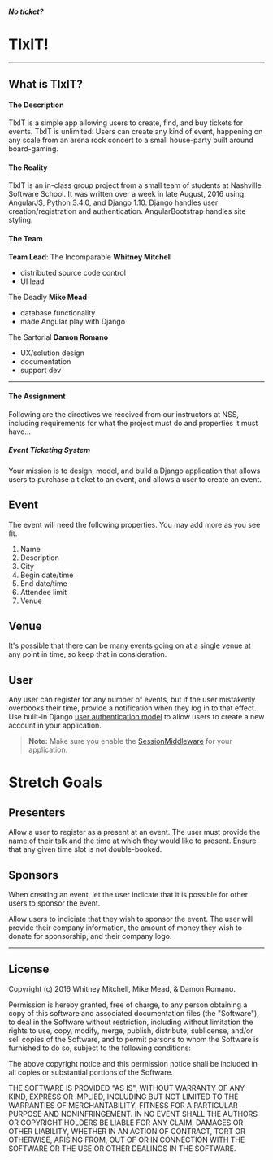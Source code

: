 ##### No ticket?
# **TIxIT!**
---
## What is TIxIT?
#### The Description
TIxIT is a simple app allowing users to create, find, and buy tickets for events. TIxIT is unlimited: Users can create any kind of event, happening on any scale from an arena rock concert to a small house-party built around board-gaming.
#### The Reality
TIxIT is an in-class group project from a small team of students at Nashville Software School. It was written over a week in late August, 2016 using AngularJS, Python 3.4.0,  and Django 1.10. Django handles user creation/registration and authentication. AngularBootstrap handles site styling.
#### The Team
**Team Lead**: The Incomparable **Whitney Mitchell**
* distributed source code control
* UI lead

The Deadly **Mike Mead**
* database functionality
* made Angular play with Django

The Sartorial **Damon Romano**
* UX/solution design
* documentation
* support dev

---
#### The Assignment
Following are the directives we received from our instructors at NSS, including  requirements for what the project must do and properties it must have...

##### Event Ticketing System
Your mission is to design, model, and build a Django application that allows users to purchase a ticket to an event, and allows a user to create an event.

## Event

The event will need the following properties. You may add more as you see fit.

1. Name
1. Description
1. City
1. Begin date/time
1. End date/time
1. Attendee limit
1. Venue

## Venue

It's possible that there can be many events going on at a single venue at any point in time, so keep that in consideration.

## User

Any user can register for any number of events, but if the user mistakenly overbooks their time, provide a notification when they log in to that effect. Use built-in Django [user authentication model](https://docs.djangoproject.com/en/1.10/topics/auth/default/#creating-users) to allow users to create a new account in your application.

> **Note:** Make sure you enable the [SessionMiddleware](https://docs.djangoproject.com/en/1.10/topics/http/sessions/) for your application.

# Stretch Goals

## Presenters

Allow a user to register as a present at an event. The user must provide the name of their talk and the time at which they would like to present. Ensure that any given time slot is not double-booked.

## Sponsors

When creating an event, let the user indicate that it is possible for other users to sponsor the event.

Allow users to indiciate that they wish to sponsor the event. The user will provide their company information, the amount of money they wish to donate for sponsorship, and their company logo.

---
License
---
Copyright (c) 2016 Whitney Mitchell, Mike Mead, & Damon Romano.

Permission is hereby granted, free of charge, to any person obtaining a copy of this software and associated documentation files (the "Software"), to deal in the Software without restriction, including without limitation the rights to use, copy, modify, merge, publish, distribute, sublicense, and/or sell copies of the Software, and to permit persons to whom the Software is furnished to do so, subject to the following conditions:

The above copyright notice and this permission notice shall be included in all copies or substantial portions of the Software.

THE SOFTWARE IS PROVIDED "AS IS", WITHOUT WARRANTY OF ANY KIND, EXPRESS OR IMPLIED, INCLUDING BUT NOT LIMITED TO THE WARRANTIES OF MERCHANTABILITY, FITNESS FOR A PARTICULAR PURPOSE AND NONINFRINGEMENT. IN NO EVENT SHALL THE AUTHORS OR COPYRIGHT HOLDERS BE LIABLE FOR ANY CLAIM, DAMAGES OR OTHER LIABILITY, WHETHER IN AN ACTION OF CONTRACT, TORT OR OTHERWISE, ARISING FROM, OUT OF OR IN CONNECTION WITH THE SOFTWARE OR THE USE OR OTHER DEALINGS IN THE SOFTWARE.
